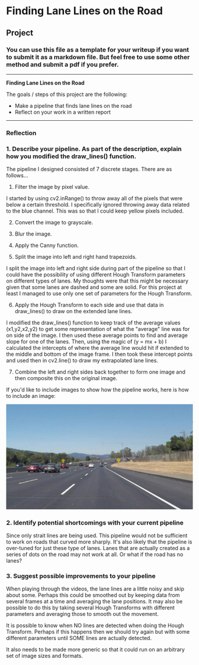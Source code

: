 # **Finding Lane Lines on the Road** 

## Project 

### You can use this file as a template for your writeup if you want to submit it as a markdown file. But feel free to use some other method and submit a pdf if you prefer.

---

**Finding Lane Lines on the Road**

The goals / steps of this project are the following:
* Make a pipeline that finds lane lines on the road
* Reflect on your work in a written report


[//]: # (Image References)

[image1]: ./examples/grayscale.jpg "Grayscale"

---

### Reflection

### 1. Describe your pipeline. As part of the description, explain how you modified the draw_lines() function.

The pipeline I designed consisted of 7 discrete stages. There are as follows...
1) Filter the image by pixel value.

I started by using cv2.inRange() to throw away all of the pixels that were below a certain threshold. I specifically ignored throwing away data related to the blue channel. This was so that I could keep yellow pixels included.

2) Convert the image to grayscale.

3) Blur the image.

4) Apply the Canny function.

5) Split the image into left and right hand trapezoids.

I split the image into left and right side during part of the pipeline so that I could have the possibility of using different Hough Transform parameters on different types of lanes. My thoughts were that this might be necessary given that some lanes are dashed and some are solid. For this project at least I managed to use only one set of parameters for the Hough Transform.

6) Apply the Hough Transform to each side and use that data in draw_lines() to draw on the extended lane lines.

I modified the draw_lines() function to keep track of the average values (x1,y2,x2,y2) to get some representation of what the "average" line was for on side of the image. I then used these average points to find and average slope for one of the lanes. Then, using the magic of (y = mx + b) I calculated the intercepts of where the average line would hit if extended to the middle and bottom of the image frame. I then took these intercept points and used then in cv2.line() to draw my extrapolated lane lines.

7) Combine the left and right sides back together to form one image and then composite this on the original image.

If you'd like to include images to show how the pipeline works, here is how to include an image: 

![alt text](test_images/solidWhiteCurve.jpg?raw=true "Title")


### 2. Identify potential shortcomings with your current pipeline
Since only strait lines are being used. This pipeline would not be sufficient to work on roads that curved more sharply. It's also likely that the pipeline is over-tuned for just these type of lanes. Lanes that are actually created as a series of dots on the road may not work at all. Or what if the road has no lanes?


### 3. Suggest possible improvements to your pipeline
When playing through the videos, the lane lines are a little noisy and skip about some. Perhaps this could be smoothed out by keeping data from several frames at a time and averaging the lane positions. It may also be possible to do this by taking several Hough Transforms with different parameters and averaging those to smooth out the movement. 

It is possible to know when NO lines are detected when doing the Hough Transform. Perhaps if this happens then we should try again but with some different parameters until SOME lines are actually detected.

It also needs to be made more generic so that it could run on an arbitrary set of image sizes and formats.
